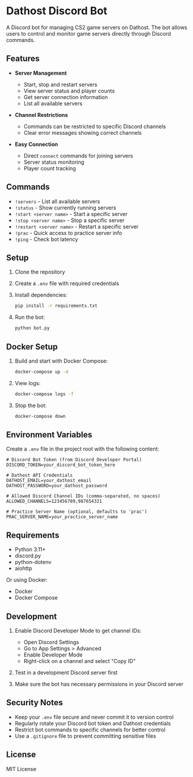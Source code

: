 # Dathost Discord Bot

A Discord bot for managing CS2 game servers on Dathost. The bot allows users to control and monitor game servers directly through Discord commands.

## Features

- **Server Management**
  - Start, stop and restart servers
  - View server status and player counts
  - Get server connection information
  - List all available servers

- **Channel Restrictions**
  - Commands can be restricted to specific Discord channels
  - Clear error messages showing correct channels

- **Easy Connection**
  - Direct `connect` commands for joining servers
  - Server status monitoring
  - Player count tracking

## Commands

- `!servers` - List all available servers
- `!status` - Show currently running servers
- `!start <server name>` - Start a specific server
- `!stop <server name>` - Stop a specific server
- `!restart <server name>` - Restart a specific server
- `!prac` - Quick access to practice server info
- `!ping` - Check bot latency

## Setup

1. Clone the repository
2. Create a `.env` file with required credentials
3. Install dependencies:
   ```bash
   pip install -r requirements.txt
   ```

4. Run the bot:
   ```bash
   python bot.py
   ```

## Docker Setup

1. Build and start with Docker Compose:
   ```bash
   docker-compose up -d
   ```

2. View logs:
   ```bash
   docker-compose logs -f
   ```

3. Stop the bot:
   ```bash
   docker-compose down
   ```

## Environment Variables

Create a `.env` file in the project root with the following content:

```env
# Discord Bot Token (from Discord Developer Portal)
DISCORD_TOKEN=your_discord_bot_token_here

# Dathost API Credentials
DATHOST_EMAIL=your_dathost_email
DATHOST_PASSWORD=your_dathost_password

# Allowed Discord Channel IDs (comma-separated, no spaces)
ALLOWED_CHANNELS=123456789,987654321

# Practice Server Name (optional, defaults to 'prac')
PRAC_SERVER_NAME=your_practice_server_name
```

## Requirements

- Python 3.11+
- discord.py
- python-dotenv
- aiohttp

Or using Docker:
- Docker
- Docker Compose

## Development

1. Enable Discord Developer Mode to get channel IDs:
   - Open Discord Settings
   - Go to App Settings > Advanced
   - Enable Developer Mode
   - Right-click on a channel and select "Copy ID"

2. Test in a development Discord server first
3. Make sure the bot has necessary permissions in your Discord server

## Security Notes

- Keep your `.env` file secure and never commit it to version control
- Regularly rotate your Discord bot token and Dathost credentials
- Restrict bot commands to specific channels for better control
- Use a `.gitignore` file to prevent committing sensitive files

## License

MIT License
